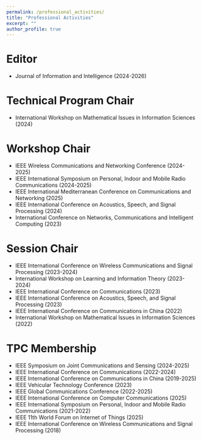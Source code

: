 ```yaml
---
permalink: /professional_activities/
title: "Professional Activities"
excerpt: ""
author_profile: true
---
```


# Editor
- Journal of Information and Intelligence (2024-2026)

# Technical Program Chair
- International Workshop on Mathematical Issues in Information Sciences (2024)
  
# Workshop Chair
- IEEE Wireless Communications and Networking Conference (2024-2025)
- IEEE International Symposium on Personal, Indoor and Mobile Radio Communications (2024-2025)
- IEEE International Mediterranean Conference on Communications and Networking (2025)
- IEEE International Conference on Acoustics, Speech, and Signal Processing (2024)
- International Conference on Networks, Communications and Intelligent Computing (2023)
  
# Session Chair
- IEEE International Conference on Wireless Communications and Signal Processing (2023-2024)
- International Workshop on Learning and Information Theory (2023-2024)
- IEEE International Conference on Communications (2023)
- IEEE International Conference on Acoustics, Speech, and Signal Processing (2023)
- IEEE International Conference on Communications in China (2022)
- International Workshop on Mathematical Issues in Information Sciences (2022)

# TPC Membership
- IEEE Symposium on Joint Communications and Sensing (2024-2025)
- IEEE International Conference on Communications (2022-2024)
- IEEE International Conference on Communications in China (2019-2025)
- IEEE Vehicular Technology Conference (2023)
- IEEE Global Communications Conference (2022-2025)
- IEEE International Conference on Computer Communications (2025)
- IEEE International Symposium on Personal, Indoor and Mobile Radio Communications (2021-2022)
- IEEE 11th World Forum on Internet of Things (2025)
- IEEE International Conference on Wireless Communications and Signal Processing (2018)
